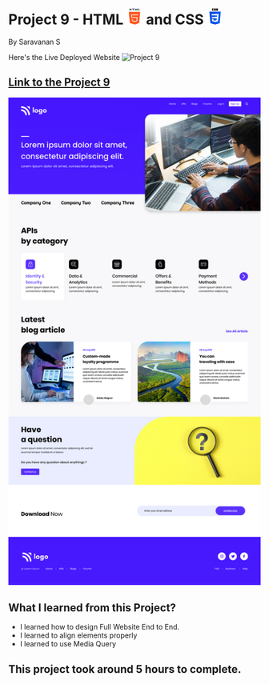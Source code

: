 # Project 9 - HTML ![html-5](./images//html-5.png) and CSS ![css-3](./images//css-3.png)

By Saravanan S

Here's the Live Deployed Website ![Project 9](https://img.shields.io/badge/Project-9-green)

## [Link to the Project 9](https://ineuron-project-09.netlify.app/) 

![Completed Website](./9.png)

## What I learned from this Project?
- I learned how to design Full Website End to End.
- I learned to align elements properly
- I learned to use Media Query

## This project took around 5 hours to complete.